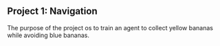 ## Project 1: Navigation

The purpose of the project os to train an agent to collect yellow bananas while avoiding
blue bananas.
